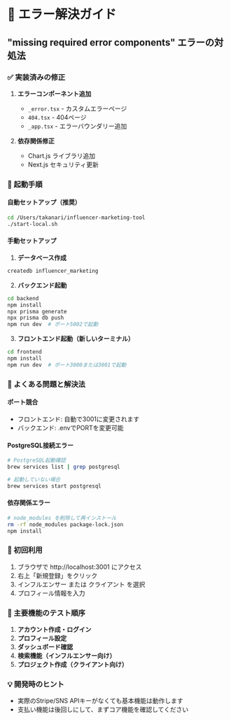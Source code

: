# 🔧 エラー解決ガイド

## "missing required error components" エラーの対処法

### ✅ 実装済みの修正
1. **エラーコンポーネント追加**
   - `_error.tsx` - カスタムエラーページ
   - `404.tsx` - 404ページ
   - `_app.tsx` - エラーバウンダリー追加

2. **依存関係修正**
   - Chart.js ライブラリ追加
   - Next.js セキュリティ更新

### 🚀 起動手順

#### 自動セットアップ（推奨）
```bash
cd /Users/takanari/influencer-marketing-tool
./start-local.sh
```

#### 手動セットアップ
1. **データベース作成**
```bash
createdb influencer_marketing
```

2. **バックエンド起動**
```bash
cd backend
npm install
npx prisma generate
npx prisma db push
npm run dev  # ポート5002で起動
```

3. **フロントエンド起動（新しいターミナル）**
```bash
cd frontend
npm install
npm run dev  # ポート3000または3001で起動
```

### 🐛 よくある問題と解決法

#### ポート競合
- フロントエンド: 自動で3001に変更されます
- バックエンド: .envでPORTを変更可能

#### PostgreSQL接続エラー
```bash
# PostgreSQL起動確認
brew services list | grep postgresql

# 起動していない場合
brew services start postgresql
```

#### 依存関係エラー
```bash
# node_modules を削除して再インストール
rm -rf node_modules package-lock.json
npm install
```

### 📱 初回利用
1. ブラウザで http://localhost:3001 にアクセス
2. 右上「新規登録」をクリック
3. インフルエンサー または クライアント を選択
4. プロフィール情報を入力

### 🎯 主要機能のテスト順序
1. **アカウント作成・ログイン**
2. **プロフィール設定**
3. **ダッシュボード確認**
4. **検索機能（インフルエンサー向け）**
5. **プロジェクト作成（クライアント向け）**

### 💡 開発時のヒント
- 実際のStripe/SNS APIキーがなくても基本機能は動作します
- 支払い機能は後回しにして、まずコア機能を確認してください